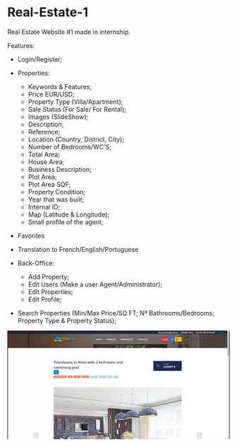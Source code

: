 # Real-Estate-1
Real Estate Website #1 made in internship.

Features:
  - Login/Register;
  - Properties:
    - Keywords & Features;
    - Price EUR/USD;
    - Property Type (Villa/Apartment);
    - Sale Status (For Sale/ For Rental);
    - Images (SlideShow);
    - Description;
    - Reference;
    - Location (Country, District, City);
    - Number of Bedrooms/WC'S;
    - Total Area;
    - House Area;
    - Business Description;
    - Plot Area;
    - Plot Area SQF;
    - Property Condition;
    - Year that was built;
    - Internal ID;
    - Map (Latitude & Longitude);
    - Small profile of the agent;
    
  - Favorites
  - Translation to French/English/Portuguese
  - Back-Office:
    - Add Property;
    - Edit Users (Make a user Agent/Administrator);
    - Edit Properties;
    - Edit Profile;
    
  - Search Properties (Min/Max Price/SQ FT; Nª Bathrooms/Bedrooms; Property Type & Property Status);
  
  ![](gif.gif)

  

  
  
  
